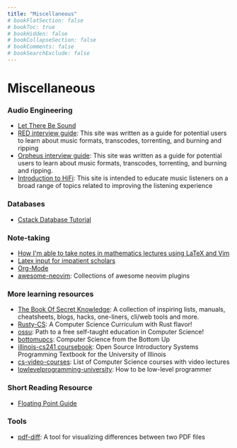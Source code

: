 ```yaml
---
title: "Miscellaneous"
# bookFlatSection: false
# bookToc: true
# bookHidden: false
# bookCollapseSection: false
# bookComments: false
# bookSearchExclude: false
---
```


# Miscellaneous

### Audio Engineering

- [Let There Be Sound](https://nicolasallemand.com/2019/12/12/let-there-be-sound/)
- [RED interview guide](https://interviewfor.red/): This site was written as a guide for potential users to learn about music formats, transcodes, torrenting, and burning and ripping
- [Orpheus interview guide](https://interview.orpheus.network): This site was written as a guide for potential users to learn about music formats, transcodes, torrenting, and burning and ripping.
- [Introduction to HiFi](https://eprojects.isucomm.iastate.edu/314-4-me/): This site is intended to educate music listeners on a broad range of topics related to improving the listening experience

### Databases
- [Cstack Database Tutorial](https://cstack.github.io/db_tutorial/)

### Note-taking
- [How I'm able to take notes in mathematics lectures using LaTeX and Vim](https://castel.dev/post/lecture-notes-1/)
- [Latex input for impatient scholars](https://karthinks.com/software/latex-input-for-impatient-scholars/)
- [Org-Mode](https://orgmode.org/)
- [awesome-neovim](https://github.com/rockerBOO/awesome-neovim): Collections of awesome neovim plugins

### More learning resources
- [The Book Of Secret Knowledge](https://github.com/trimstray/the-book-of-secret-knowledge): A collection of inspiring lists, manuals, cheatsheets, blogs, hacks, one-liners, cli/web tools and more.
- [Rusty-CS](https://github.com/AbdesamedBendjeddou/Rusty-CS): A Computer Science Curriculum with Rust flavor!
- [ossu](https://github.com/ossu/computer-science): Path to a free self-taught education in Computer Science!
- [bottomupcs](https://www.bottomupcs.com): Computer Science from the Bottom Up
- [illinois-cs241 coursebook](https://github.com/illinois-cs241/coursebook): Open Source Introductory Systems Programming Textbook for the University of Illinois
- [cs-video-courses](https://github.com/Developer-Y/cs-video-courses): List of Computer Science courses with video lectures
- [lowlevelprogramming-university](https://github.com/gurugio/lowlevelprogramming-university): How to be low-level programmer

### Short Reading Resource
- [Floating Point Guide](https://floating-point-gui.de/basic/)


### Tools
- [pdf-diff](https://github.com/serhack/pdf-diff): A tool for visualizing differences between two PDF files
